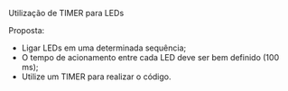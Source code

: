 Utilização de TIMER para LEDs

Proposta:
  - Ligar LEDs em uma determinada sequência;
  - O tempo de acionamento entre cada LED deve ser bem definido (100 ms);
  - Utilize um TIMER para realizar o código.
